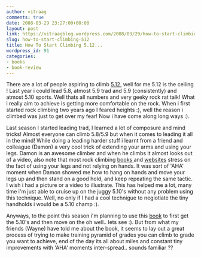 ```yaml
---
author: vitraag
comments: true
date: 2008-03-29 23:27:00+00:00
layout: post
link: https://vitraagblog.wordpress.com/2008/03/29/how-to-start-climbing-512/
slug: how-to-start-climbing-512
title: How To Start Climbing 5.12...
wordpress_id: 91
categories:
- books
- book-review
---
```


There are a lot of people aspiring to climb [5.12,](http://www.43things.com/things/view/12261/climb-512) well for me 5.12 is the ceiling ! Last year i could lead 5.8, atmost 5.9 trad and 5.9 (consistently) and atmost 5.10 sports. Well thats all numbers and very geeky rock rat talk! What i really aim to achieve is getting more comfortable on the rock. When i first started rock climbing two years ago I feared heights :), well the reason i climbed was just to get over my fear! Now i have come along long ways :).  
  
Last season I started leading trad, I learned a lot of composure and mind tricks! Almost everyone can climb 5.8/5.9 but when it comes to leading it all in the mind! While doing a leading harder stuff i learnt from a friend and colleague (Damon) a very cool trick of extending your arms and using your legs. Damon is an awesome climber and when he climbs it almost looks out of a video, also note that most rock climbing [books ](http://www.amazon.com/exec/obidos/ASIN/0898867436)and [websites](http://climbing.tropic.org.uk/page1.html) stress on the fact of using your legs and not relying on hands. It was sort of  'AHA'  moment when Damon showed me how to hang on hands and move your legs up and then stand on a good hold, and keep repeating the same tactic. I wish i had a picture or a video to illustrate. This has helped me a lot, many time i'm just able to cruise up on the juggy 5.10's without any problem using this technique. Well, no only if I had a cool technigue to negiotiate the tiny handholds i would be a 5.10 champ :).  
  
Anyways, to the point this season i'm planning to use this  [book](http://www.amazon.com/How-Climb-5-12-2nd/dp/0762725761/ref=sr_1_1?ie=UTF8&s=books&qid=1206835325&sr=1-1) to first get the 5.10's and then move on the oh well.. lets see :). But from what my friends (Wayne) have told me about the book, it seems to lay out a great process of trying to make training pyramid of grades you can climb to grade you want to achieve, end of the day its all about miles and constant tiny improvements with 'AHA' moments inter-spread.. sounds familiar ??
